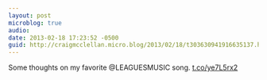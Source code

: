 ```yaml
---
layout: post
microblog: true
audio: 
date: 2013-02-18 17:23:52 -0500
guid: http://craigmcclellan.micro.blog/2013/02/18/t303630941916635137.html
---
```

Some thoughts on my favorite @LEAGUESMUSIC song. [t.co/ye7L5rx2](http://t.co/ye7L5rx2)
